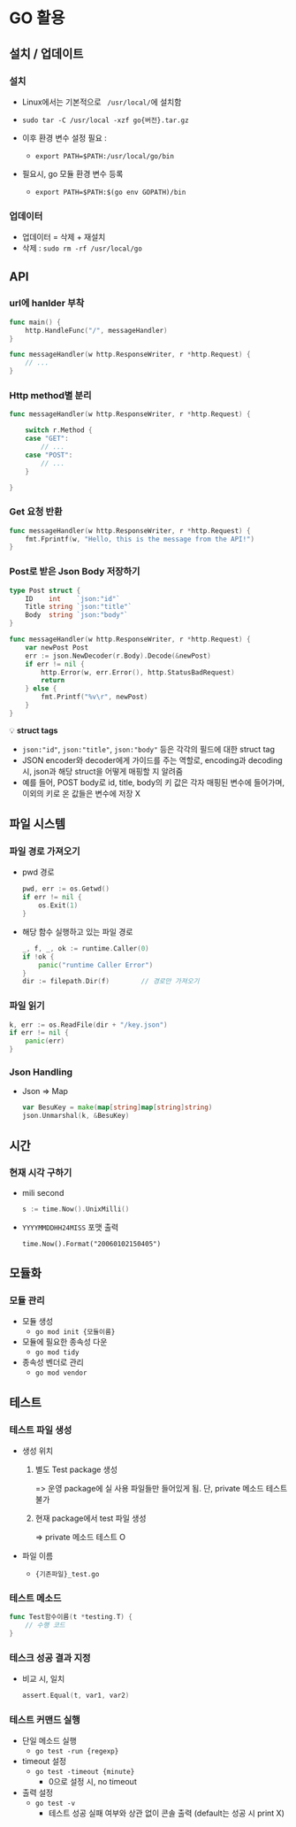 # GO 활용



## 설치 / 업데이트



### 설치

- Linux에서는 기본적으로 ` /usr/local/`에 설치함
- `sudo tar -C /usr/local -xzf go{버전}.tar.gz`

- 이후 환경 변수 설정 필요 : 
  - `export PATH=$PATH:/usr/local/go/bin`
- 필요시, go 모듈 환경 변수 등록
  - `export PATH=$PATH:$(go env GOPATH)/bin`



### 업데이터

- 업데이터 = 삭제 + 재설치
- 삭제 : `sudo rm -rf /usr/local/go`



## API

### url에 hanlder 부착

```go
func main() {
	http.HandleFunc("/", messageHandler)
}

func messageHandler(w http.ResponseWriter, r *http.Request) {
	// ...
}
```



### Http method별 분리

```go
func messageHandler(w http.ResponseWriter, r *http.Request) {

	switch r.Method {
	case "GET":
		// ...
	case "POST":
		// ...
	}

}
```



### Get 요청 반환

```go
func messageHandler(w http.ResponseWriter, r *http.Request) {
	fmt.Fprintf(w, "Hello, this is the message from the API!")
}
```



### Post로 받은 Json Body 저장하기

```go
type Post struct {
	ID    int    `json:"id"`
	Title string `json:"title"`
	Body  string `json:"body"`
}

func messageHandler(w http.ResponseWriter, r *http.Request) {
	var newPost Post
    err := json.NewDecoder(r.Body).Decode(&newPost)
    if err != nil {
        http.Error(w, err.Error(), http.StatusBadRequest)
        return
    } else {
        fmt.Printf("%v\r", newPost)
    }
}
```

:bulb: **struct tags**

- `json:"id"`, `json:"title"`, `json:"body"` 등은 각각의 필드에 대한 struct tag
- JSON encoder와 decoder에게 가이드를 주는 역할로, encoding과 decoding 시, json과 해당 struct을 어떻게 매핑할 지 알려줌
- 예를 들어, POST body로 id, title, body의 키 값은 각자 매핑된 변수에 들어가며, 이외의 키로 온 값들은 변수에 저장 X





## 파일 시스템



### 파일 경로 가져오기

- pwd 경로

  ```go
  pwd, err := os.Getwd()
  if err != nil {
      os.Exit(1)
  }
  ```

- 해당 함수 실행하고 있는 파일 경로

  ```go
  _, f, _, ok := runtime.Caller(0)
  if !ok {
      panic("runtime Caller Error")
  }
  dir := filepath.Dir(f)		// 경로만 가져오기
  ```

  

### 파일 읽기

```go
k, err := os.ReadFile(dir + "/key.json")
if err != nil {
    panic(err)
}
```



### Json Handling

- Json => Map

  ```go
  var BesuKey = make(map[string]map[string]string)
  json.Unmarshal(k, &BesuKey)
  ```

  

## 시간



### 현재 시각 구하기

- mili second

  ```go
  s := time.Now().UnixMilli()
  ```


- `YYYYMMDDHH24MISS` 포맷 출력

  ```
  time.Now().Format("20060102150405")
  ```

  



## 모듈화



### 모듈 관리

- 모듈 생성
  - `go mod init {모듈이름}`
- 모듈에 필요한 종속성 다운
  - `go mod tidy`
- 종속성 벤더로 관리
  - `go mod vendor`











## 테스트



### 테스트 파일 생성

- 생성 위치 

  1. 별도 Test package 생성

     => 운영 package에 실 사용 파일들만 들어있게 됨. 단, private 메소드 테스트 불가

  2. 현재 package에서 test 파일 생성

     => private 메소드 테스트 O

- 파일 이름

  - `{기존파일}_test.go`



### 테스트 메소드 

```go
func Test함수이름(t *testing.T) {
	// 수행 코드
}
```



### 테스크 성공 결과 지정

- 비교 시, 일치

  ```go
  assert.Equal(t, var1, var2)
  ```

  



### 테스트 커맨드 실행

- 단일 메소드 실행
  - `go test -run {regexp}`
- timeout 설정
  - `go test -timeout {minute}`
    - 0으로 설정 시, no timeout
- 출력 설정
  - `go test -v`
    - 테스트 성공 실패 여부와 상관 없이 콘솔 출력 (default는 성공 시 print X)

